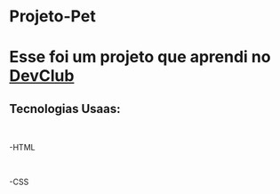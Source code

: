 # Projeto-Pet

<h1> Esse foi um projeto que aprendi no <a href="https://www.devclub.com.br">DevClub</a>
  <br>
  <h2> Tecnologias Usaas: </h2>
  <br>
  <p>-HTML </p>
  <br>
  <p> -CSS </p>
  
